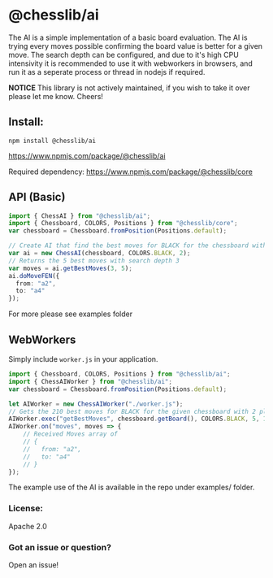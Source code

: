 # @chesslib/ai
The AI is a simple implementation of a basic board evaluation. The AI is trying every moves possible confirming the board value is better for a given move. The search depth can be configured, and due to it's high CPU intensivity it is recommended to use it with webworkers in browsers, and run it as a seperate process or thread in nodejs if required.


**NOTICE**
This library is not actively maintained, if you wish to take it over please let me know. Cheers!

## Install:
`npm install @chesslib/ai`

https://www.npmjs.com/package/@chesslib/ai

Required dependency:
https://www.npmjs.com/package/@chesslib/core

## API (Basic)

```typescript
import { ChessAI } from "@chesslib/ai";
import { Chessboard, COLORS, Positions } from "@chesslib/core";
var chessboard = Chessboard.fromPosition(Positions.default);

// Create AI that find the best moves for BLACK for the chessboard with 2 players
var ai = new ChessAI(chessboard, COLORS.BLACK, 2);
// Returns the 5 best moves with search depth 3
var moves = ai.getBestMoves(3, 5);
ai.doMoveFEN({
  from: "a2",
  to: "a4"
});
```
For more please see examples folder

## WebWorkers
Simply include `worker.js` in your application.

```typescript
import { Chessboard, COLORS, Positions } from "@chesslib/ai";
import { ChessAIWorker } from "@chesslib/ai";
var chessboard = Chessboard.fromPosition(Positions.default);

let AIWorker = new ChessAIWorker("./worker.js");
// Gets the 210 best moves for BLACK for the given chessboard with 2 players and depth: 5
AIWorker.exec("getBestMoves", chessboard.getBoard(), COLORS.BLACK, 5, 10);
AIWorker.on("moves", moves => {
    // Received Moves array of 
    // {
    //   from: "a2",
    //   to: "a4"
    // }
});
```

The example use of the AI is available in the repo under examples/ folder.

### License:

Apache 2.0


### Got an issue or question?

Open an issue!

